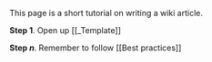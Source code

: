 This page is a short tutorial on writing a wiki article.

**Step 1**. Open up [[_Template]]



**Step _n_**. Remember to follow [[Best practices]]
